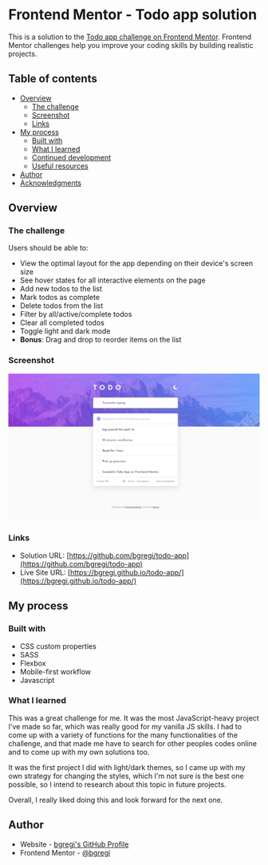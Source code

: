 # Frontend Mentor - Todo app solution

This is a solution to the [Todo app challenge on Frontend Mentor](https://www.frontendmentor.io/challenges/todo-app-Su1_KokOW). Frontend Mentor challenges help you improve your coding skills by building realistic projects. 

## Table of contents

- [Overview](#overview)
  - [The challenge](#the-challenge)
  - [Screenshot](#screenshot)
  - [Links](#links)
- [My process](#my-process)
  - [Built with](#built-with)
  - [What I learned](#what-i-learned)
  - [Continued development](#continued-development)
  - [Useful resources](#useful-resources)
- [Author](#author)
- [Acknowledgments](#acknowledgments)

## Overview

### The challenge

Users should be able to:

- View the optimal layout for the app depending on their device's screen size
- See hover states for all interactive elements on the page
- Add new todos to the list
- Mark todos as complete
- Delete todos from the list
- Filter by all/active/complete todos
- Clear all completed todos
- Toggle light and dark mode
- **Bonus**: Drag and drop to reorder items on the list

### Screenshot

![](./screenshot.png)

### Links

- Solution URL: [https://github.com/bgregi/todo-app](https://github.com/bgregi/todo-app)
- Live Site URL: [https://bgregi.github.io/todo-app/](https://bgregi.github.io/todo-app/)

## My process

### Built with

- CSS custom properties
- SASS
- Flexbox
- Mobile-first workflow
- Javascript

### What I learned

This was a great challenge for me. It was the most JavaScript-heavy project I've made so far, which was really good for my vanilla JS skills. I had to come up with a variety of functions for the many functionalities of the challenge, and that made me have to search for other peoples codes online and to come up with my own solutions too.

It was the first project I did with light/dark themes, so I came up with my own strategy for changing the styles, which I'm not sure is the best one possible, so I intend to research about this topic in future projects.

Overall, I really liked doing this and look forward for the next one.

## Author

- Website - [bgregi's GitHub Profile](https://github.com/bgregi)
- Frontend Mentor - [@bgregi](https://www.frontendmentor.io/profile/bgregi)
